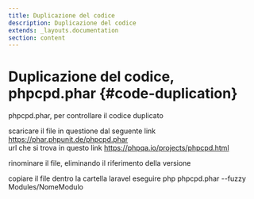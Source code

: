 ```yaml
---
title: Duplicazione del codice
description: Duplicazione del codice
extends: _layouts.documentation
section: content
---
```


# Duplicazione del codice, phpcpd.phar {#code-duplication}

phpcpd.phar, per controllare il codice duplicato

scaricare il file in questione dal seguente link https://phar.phpunit.de/phpcpd.phar  
url che si trova in questo link https://phpqa.io/projects/phpcpd.html

rinominare il file, eliminando il riferimento della versione

copiare il file dentro la cartella laravel
eseguire 
php phpcpd.phar --fuzzy Modules/NomeModulo